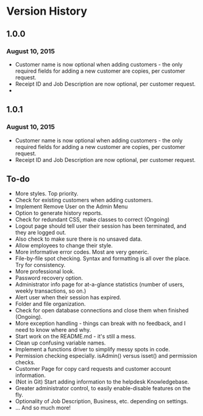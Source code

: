 # Version History

## 1.0.0
### August 10, 2015
- Customer name is now optional when adding customers - the only required fields for adding a new customer are copies, per customer request.
- Receipt ID and Job Description are now optional, per customer request.
-  

## 1.0.1
### August 10, 2015
- Customer name is now optional when adding customers - the only required fields for adding a new customer are copies, per customer request.
- Receipt ID and Job Description are now optional, per customer request.


## To-do
- More styles. Top priority.
- Check for existing customers when adding customers.
- Implement Remove User on the Admin Menu
- Option to generate history reports.
- Check for redundant CSS, make classes to correct (Ongoing)
- Logout page should tell user their session has been terminated, and they are logged out.
 - Also check to make sure there is no unsaved data.
- Allow employees to change their style.
- More informative error codes. Most are very generic.
- File-by-file spot checking. Syntax and formatting is all over the place. Try for consistency.
- More professional look.
- Password recovery option.
- Administrator info page for at-a-glance statistics (number of users, weekly transactions, so on.)
- Alert user when their session has expired.
- Folder and file organization.
- Check for open database connections and close them when finished (Ongoing).
- More exception handling - things can break with no feedback, and I need to know where and why.
- Start work on the README.md - it's still a mess.
- Clean up confusing variable names. 
- Implement a functions driver to simplify messy spots in code.
 - Permission checking especially. isAdmin() versus isset() and permission checks.
- Customer Page for copy card requests and customer account information.
- (Not in Git) Start adding information to the helpdesk Knowledgebase.
- Greater administrator control, to easily enable-disable features on the fly.
 - Optionality of Job Description, Business, etc. depending on settings.
- ... And so much more!